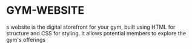 # GYM-WEBSITE
s website is the digital storefront for your gym, built using HTML for structure and CSS for styling. It allows potential members to explore the gym's offerings
